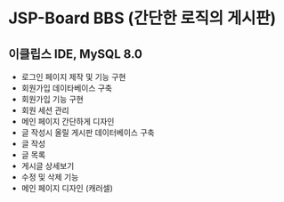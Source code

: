 # JSP-Board BBS (간단한 로직의 게시판)
## 이클립스 IDE, MySQL 8.0 
- 로그인 페이지 제작 및 기능 구현
- 회원가입 데이타베이스 구축
- 회원가입 기능 구현
- 회원 세션 관리
- 메인 페이지 간단하게 디자인
- 글 작성시 올릴 게시판 데이터베이스 구축
- 글 작성
- 글 목록
- 게시글 상세보기
- 수정 및 삭제 기능
- 메인 페이지 디자인 (캐러셀)
